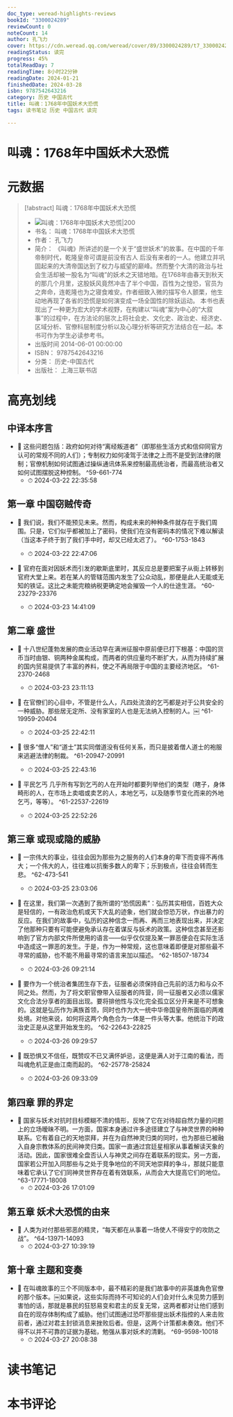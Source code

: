 ```yaml
---
doc_type: weread-highlights-reviews
bookId: "3300024289"
reviewCount: 0
noteCount: 14
author: 孔飞力
cover: https://cdn.weread.qq.com/weread/cover/89/3300024289/t7_3300024289.jpg
readingStatus: 读完
progress: 45%
totalReadDay: 7
readingTime: 8小时22分钟
readingDate: 2024-01-21
finishedDate: 2024-03-28
isbn: 9787542643216
category: 历史 中国古代
title: 叫魂：1768年中国妖术大恐慌
tags: 读书笔记 历史 中国古代 读完

---
```


# 叫魂：1768年中国妖术大恐慌

# 元数据
> [!abstract] 叫魂：1768年中国妖术大恐慌
> - ![ 叫魂：1768年中国妖术大恐慌|200](https://cdn.weread.qq.com/weread/cover/89/3300024289/t7_3300024289.jpg)
> - 书名： 叫魂：1768年中国妖术大恐慌
> - 作者： 孔飞力
> - 简介： 《叫魂》所讲述的是一个关于“盛世妖术”的故事。在中国的千年帝制时代，乾隆皇帝可谓是前没有古人 后没有来者的一人。他建立并巩固起来的大清帝国达到了权力与威望的巅峰。然而整个大清的政治与社会生活却被一股名为“叫魂”的妖术之天错地暗。在1768年由春天到秋天的那几个月里，这股妖风竟然冲击了半个中国，百性为之惶恐，官员为之奔命，连乾隆也为之寝食难安。作者细致入微的描写令人颤栗，他生动地再现了各省的恐慌是如何演变成一场全国性的除妖运动。
本书也表现出了一种更为宏大的学术视野，在构建以“叫魂”案为中心的“大叙事”的过程中，在方法论的层次上将社会史、文化史、政治史、经济史、区域分析、官僚科层制度分析以及心理分析等研究方法结合在一起。本书可作为学生必读参考书。
> - 出版时间 2014-06-01 00:00:00
> - ISBN： 9787542643216
> - 分类： 历史-中国古代
> - 出版社： 上海三联书店

# 高亮划线

## 中译本序言


- 📌 这些问题包括：政府如何对待“离经叛道者”（即那些生活方式和信仰同官方认可的常规不同的人们）；专制权力如何凌驾于法律之上而不是受到法律的限制；官僚机制如何试图通过操纵通讯体系来控制最高统治者，而最高统治者又如何试图摆脱这种控制。 ^59-661-774
    - ⏱ 2024-03-22 22:35:58 
## 第一章 中国窃贼传奇


- 📌 我们说，我们不能预见未来。然而，构成未来的种种条件就存在于我们周围。只是，它们似乎都被加上了密码，使我们在没有密码本的情况下难以解读（当这本子终于到了我们手中时，却又已经太迟了）。 ^60-1753-1843
    - ⏱ 2024-03-22 22:47:06 

- 📌 官府在面对因妖术而引发的歇斯底里时，其反应总是要把案子从街上转移到官府大堂上来。若在某人的管辖范围内发生了公众动乱，那便是此人无能或无知的铁证。这比之未能完粮纳税更确定地会摧毁一个人的仕途生涯。 ^60-23279-23376
    - ⏱ 2024-03-23 14:41:09 
## 第二章 盛世


- 📌 十八世纪蓬勃发展的商业活动早在满洲征服中原前便已打下根基：中国的货币当时由银、铜两种金属构成，而两者的供应量均不断扩大，从而为持续扩展的国内贸易提供了丰富的养料，使之不再局限于中国的主要经济地区。 ^61-2370-2468
    - ⏱ 2024-03-23 23:11:13 

- 📌 在官僚们的心目中，不管是什么人，凡四处流浪的乞丐都是对于公共安全的一种威胁。那些居无定所、没有家室的人也是无法纳入控制的人。￼ ^61-19959-20404
    - ⏱ 2024-03-25 22:42:11 

- 📌 很多“僧人”和“道士”其实同僧道没有任何关系，而只是披着僧人道士的袍服来逃避法律的制裁。 ^61-20947-20991
    - ⏱ 2024-03-25 22:43:16 

- 📌 平民乞丐 几乎所有写到乞丐的人在开始时都要列举他们的类型（瞎子，身体畸形的人，在市场上卖唱或卖艺的人，本地乞丐，以及随季节变化而来的外地乞丐，等等）。 ^61-22537-22619
    - ⏱ 2024-03-25 22:52:26 
## 第三章 或现或隐的威胁


- 📌 一宗伟大的事业，往往会因为那些为之服务的人们本身的卑下而变得不再伟大；一个伟大的人，往往难以抗衡多数人的卑下；乐到极点，往往会转而生悲。 ^62-473-541
    - ⏱ 2024-03-25 23:03:06 

- 📌 在这里，我们第一次遇到了我所谓的“恐慌因素”：弘历其实相信，百姓大众是轻信的，一有政治危机或天下大乱的迹象，他们就会惊恐万状，作出暴力的反应。在我们的故事中，弘历的这种信念一而再、再而三地表现出来，并决定了他那种只要有可能便避免承认存在着谋反与妖术的政策。这种信念甚至还影响到了官方内部文件所使用的语言——似乎仅仅提及某一罪恶便会在实际生活中造成这一罪恶的发生。于是，作为一种常规，这也意味着即便是对那些最不寻常的威胁，也不能不用最寻常的语言来加以描述。 ^62-18507-18734
    - ⏱ 2024-03-26 09:21:14 

- 📌 要作为一个统治者集团生存下去，征服者必须保持自己先前的活力和与众不同之处。然而，为了将文职官僚带入征服者的阵营，同一征服者又必须以儒家文化合法分享者的面目出现。要将排他性与汉化完全孤立区分开来是不可想象的。这就是弘历作为满族首领，同时也作为大一统中华帝国皇帝所面临的两难处境。对他来说，如何将这两个角色合为一体是一件头等大事。他统治下的政治史正是从这里开始发生的。 ^62-22643-22825
    - ⏱ 2024-03-26 09:29:57 

- 📌 既恐惧又不信任，既赞叹不已又满怀妒忌，这便是满人对于江南的看法，而叫魂危机正是由江南而起的。 ^62-25778-25824
    - ⏱ 2024-03-26 09:33:09 
## 第四章 罪的界定


- 📌 国家与妖术对抗时目标模糊不清的情形，反映了它在对待超自然力量的问题上的立场暧昧不明。一方面，国家本身通过许多途径建立了与神灵世界的种种联系。它有着自己的天地崇拜，并在为自然神灵归类的同时，也为那些已被融入自身宗教体系的民间神灵归类。国家一直通过宫廷星相家从事着解读天象的活动。因此，国家很难全盘否认人与神灵之间存在着联系的现实。另一方面，国家若公开加入同那些与之处于竞争地位的不同天地崇拜的争斗，那就只能意味着它承认了它们同神灵世界存在着有效联系，从而会大大提高它们的地位。 ^63-17771-18008
    - ⏱ 2024-03-26 17:01:09 
## 第五章 妖术大恐慌的由来


- 📌 人类为对付那些邪恶的精灵，“每天都在从事着一场使人不得安宁的攻防之战”。 ^64-13971-14093
    - ⏱ 2024-03-27 10:39:19 
## 第十章 主题和变奏


- 📌 在叫魂故事的三个不同版本中，最不精彩的是我们故事中的非英雄角色官僚的那个版本。￼如果说，这些实际而持不可知论的人们会对什么未见势力感到害怕的话，那就是暴民的狂怒易变和君主的反复无常，这两者都对让他们感到自在的现存体制构成了威胁。他们试图通过恐吓那些提出妖术指控的人来击败前者，通过对君主封锁消息来挫败后者。但是，这两个计策都未奏效。他们不得不以并不可靠的证据为基础，勉强从事对妖术的清剿。 ^69-9598-10018
    - ⏱ 2024-03-27 20:08:38 
# 读书笔记

# 本书评论
